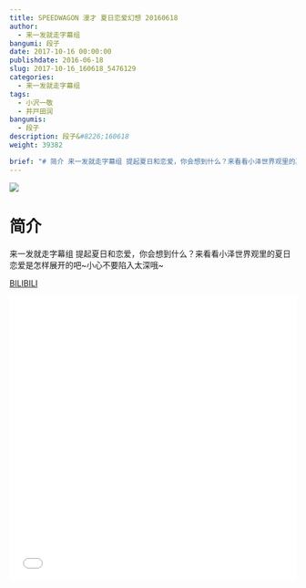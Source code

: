 ```yaml
---
title: SPEEDWAGON 漫才 夏日恋爱幻想 20160618
author: 
  - 来一发就走字幕组
bangumi: 段子
date: 2017-10-16 00:00:00
publishdate: 2016-06-18
slug: 2017-10-16_160618_5476129
categories: 
  - 来一发就走字幕组
tags: 
  - 小沢一敬
  - 井戸田润
bangumis: 
  - 段子
description: 段子&#8226;160618
weight: 39382

brief: "# 简介 来一发就走字幕组 提起夏日和恋爱，你会想到什么？来看看小泽世界观里的夏日恋爱是怎样展开的吧~小心不要陷入太深哦~"
---
```


![](https://i.imgur.com/6IUGdYr.jpg)

# 简介  
来一发就走字幕组 提起夏日和恋爱，你会想到什么？来看看小泽世界观里的夏日恋爱是怎样展开的吧~小心不要陷入太深哦~

  [BILIBILI](https://www.bilibili.com/video/av5476129/)


<div class="vcontainer">  <iframe class='video' src="//www.bilibili.com/blackboard/player.html?aid=5476129" width="100%" height="500" frameborder="0" allowfullscreen="allowfullscreen"></iframe></div>
